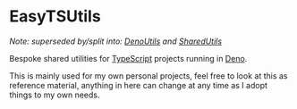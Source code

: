 # EasyTSUtils
*Note: superseded by/split into: [DenoUtils](https://github.com/BOLL7708/DenoUtils) and [SharedUtils](https://github.com/BOLL7708/SharedUtils)*

Bespoke shared utilities for [TypeScript](https://typescriptlang.org) projects running in [Deno](https://deno.com).

This is mainly used for my own personal projects, feel free to look at this as reference material, anything in here can change at any time as I adopt things to my own needs.
